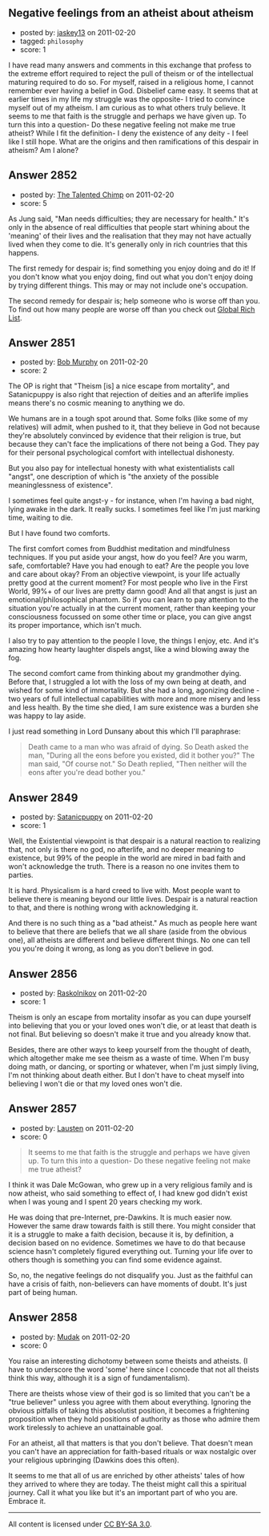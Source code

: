 ## Negative feelings from an atheist about atheism

- posted by: [jaskey13](https://stackexchange.com/users/-1/1107-jaskey13) on 2011-02-20
- tagged: `philosophy`
- score: 1

I have read many answers and comments in this exchange that profess to the extreme effort required to reject the pull of theism or of the intellectual maturing required to do so. For myself, raised in a religious home, I cannot remember ever having a belief in God. Disbelief came easy. It seems that at earlier times in my life my struggle was the opposite- I tried to convince myself out of my atheism. I am curious as to what others truly believe. It seems to me that faith is the struggle and perhaps we have given up. To turn this into a question- Do these negative feeling not make me true atheist? While I fit the definition- I deny the existence of any deity - I feel like I still hope. What are the origins and then ramifications of this despair in atheism? Am I alone?  


## Answer 2852

- posted by: [The Talented Chimp](https://stackexchange.com/users/-1/210-the-talented-chimp) on 2011-02-20
- score: 5

<p>As Jung said, "Man needs difficulties; they are necessary for health." It's only in the absence of real difficulties that people start whining about the 'meaning' of their lives and the realisation that they may not have actually lived when they come to die. It's generally only in rich countries that this happens.</p>

<p>The first remedy for despair is; find something you enjoy doing and do it! If you don't know what you enjoy doing, find out what you don't enjoy doing by trying different things. This may or may not include one's occupation.</p>

<p>The second remedy for despair is; help someone who is worse off than you. To find out how many people are worse off than you check out <a href="http://www.globalrichlist.com/" rel="nofollow">Global Rich List</a>.</p>



## Answer 2851

- posted by: [Bob Murphy](https://stackexchange.com/users/-1/674-bob-murphy) on 2011-02-20
- score: 2

The OP is right that "Theism [is] a nice escape from mortality", and Satanicpuppy is also right that rejection of deities and an afterlife implies means there's no cosmic meaning to anything we do.

We humans are in a tough spot around that. Some folks (like some of my relatives) will admit, when pushed to it, that they believe in God not because they're absolutely convinced by evidence that their religion is true, but because they can't face the implications of there not being a God. They pay for their personal psychological comfort with intellectual dishonesty.

But you also pay for intellectual honesty with what existentialists call "angst", one description of which is "the anxiety of the possible meaninglessness of existence".

I sometimes feel quite angst-y - for instance, when I'm having a bad night, lying awake in the dark. It really sucks. I sometimes feel like I'm just marking time, waiting to die.

But I have found two comforts.

The first comfort comes from Buddhist meditation and mindfulness techniques. If you put aside your angst, how do you feel? Are you warm, safe, comfortable? Have you had enough to eat? Are the people you love and care about okay? From an objective viewpoint, is your life actually pretty good at the current moment? For most people who live in the First World, 99%+ of our lives are pretty damn good! And all that angst is just an emotional/philosophical phantom. So if you can learn to pay attention to the situation you're actually in at the current moment, rather than keeping your consciousness focussed on some other time or place, you can give angst its proper importance, which isn't much.

I also try to pay attention to the people I love, the things I enjoy, etc. And it's amazing how hearty laughter dispels angst, like a wind blowing away the fog.

The second comfort came from thinking about my grandmother dying. Before that, I struggled a lot with the loss of my own being at death, and wished for some kind of immortality. But she had a long, agonizing decline - two years of full intellectual capabilities with more and more misery and less and less health. By the time she died, I am sure existence was a burden she was happy to lay aside.

I just read something in Lord Dunsany about this which I'll paraphrase:

> Death came to a man who was afraid of dying. So Death asked the man, "During all the eons before you existed, did it bother you?" The man said, "Of course not." So Death replied, "Then neither will the eons after you're dead bother you."





## Answer 2849

- posted by: [Satanicpuppy](https://stackexchange.com/users/-1/169-satanicpuppy) on 2011-02-20
- score: 1

Well, the Existential viewpoint is that despair is a natural reaction to realizing that, not only is there no god, no afterlife, and no deeper meaning to existence, but 99% of the people in the world are mired in bad faith and won't acknowledge the truth. There is a reason no one invites them to parties.

It is hard. Physicalism is a hard creed to live with. Most people want to believe there is meaning beyond our little lives. Despair is a natural reaction to that, and there is nothing wrong with acknowledging it.

And there is no such thing as a "bad atheist." As much as people here want to believe that there are beliefs that we all share (aside from the obvious one), all atheists are different and believe different things. No one can tell you you're doing it wrong, as long as you don't believe in god.




## Answer 2856

- posted by: [Raskolnikov](https://stackexchange.com/users/-1/144-raskolnikov) on 2011-02-20
- score: 1

Theism is only an escape from mortality insofar as you can dupe yourself into believing that you or your loved ones won't die, or at least that death is not final. But believing so doesn't make it true and you already know that.

Besides, there are other ways to keep yourself from the thought of death, which altogether make me see theism as a waste of time. When I'm busy doing math, or dancing, or sporting or whatever, when I'm just simply living, I'm not thinking about death either. But I don't have to cheat myself into believing I won't die or that my loved ones won't die. 


## Answer 2857

- posted by: [Lausten](https://stackexchange.com/users/-1/584-lausten) on 2011-02-20
- score: 0

> It seems to me that faith is the
> struggle and perhaps we have given up.
> To turn this into a question- Do these
> negative feeling not make me true
> atheist?

I think it was Dale McGowan, who grew up in a very religious family and is now atheist, who said something to effect of, I had knew god didn't exist when I was young and I spent 20 years checking my work. 

He was doing that pre-Internet, pre-Dawkins. It is much easier now. However the same draw towards faith is still there. You might consider that it is a struggle to make a faith decision, because it is, by definition, a decision based on no evidence. Sometimes we have to do that because science hasn't completely figured everything out. Turning your life over to others though is something you can find some evidence against.

So, no, the negative feelings do not disqualify you. Just as the faithful can have a crisis of faith, non-believers can have moments of doubt. It's just part of being human.


## Answer 2858

- posted by: [Mudak](https://stackexchange.com/users/-1/205-mudak) on 2011-02-20
- score: 0

You raise an interesting dichotomy between some theists and atheists.  (I have to underscore the word 'some' here since I concede that not all theists think this way, although it is a sign of fundamentalism). 

There are theists whose view of their god is so limited that you can't be a "true believer" unless you agree with them about everything. Ignoring the obvious pitfalls of taking this absolutist position, it becomes a frightening proposition when they hold positions of authority as those who admire them work tirelessly to achieve an unattainable goal. 

For an atheist, all that matters is that you don't believe.  That doesn't mean you can't have an appreciation for faith-based rituals or wax nostalgic over your religious upbringing (Dawkins does this often). 

It seems to me that all of us are enriched by other atheists' tales of how they arrived to where they are today. The theist might call this a spiritual journey.  Call it what you like but it's an important part of who you are.  Embrace it. 




---

All content is licensed under [CC BY-SA 3.0](https://creativecommons.org/licenses/by-sa/3.0/).
